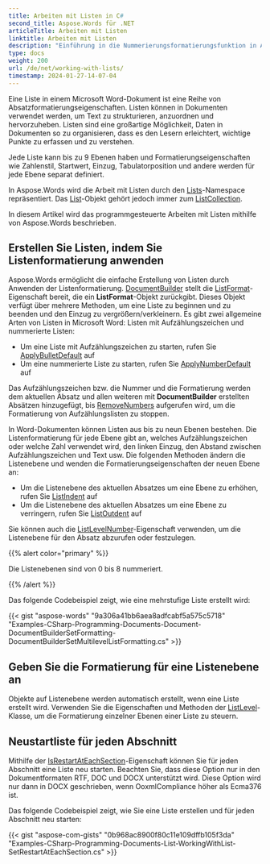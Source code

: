```yaml
---
title: Arbeiten mit Listen in C#
second_title: Aspose.Words für .NET
articleTitle: Arbeiten mit Listen
linktitle: Arbeiten mit Listen
description: "Einführung in die Nummerierungsformatierungsfunktion in Aspose.Words für .NET."
type: docs
weight: 200
url: /de/net/working-with-lists/
timestamp: 2024-01-27-14-07-04
---
```


Eine Liste in einem Microsoft Word-Dokument ist eine Reihe von Absatzformatierungseigenschaften. Listen können in Dokumenten verwendet werden, um Text zu strukturieren, anzuordnen und hervorzuheben. Listen sind eine großartige Möglichkeit, Daten in Dokumenten so zu organisieren, dass es den Lesern erleichtert, wichtige Punkte zu erfassen und zu verstehen.

Jede Liste kann bis zu 9 Ebenen haben und Formatierungseigenschaften wie Zahlenstil, Startwert, Einzug, Tabulatorposition und andere werden für jede Ebene separat definiert.

In Aspose.Words wird die Arbeit mit Listen durch den [Lists](https://reference.aspose.com/words/de/net/aspose.words.lists/)-Namespace repräsentiert. Das [List](https://reference.aspose.com/words/de/net/aspose.words.lists/list/)-Objekt gehört jedoch immer zum [ListCollection](https://reference.aspose.com/words/de/net/aspose.words.lists/listcollection/).

In diesem Artikel wird das programmgesteuerte Arbeiten mit Listen mithilfe von Aspose.Words beschrieben.

## Erstellen Sie Listen, indem Sie Listenformatierung anwenden

Aspose.Words ermöglicht die einfache Erstellung von Listen durch Anwenden der Listenformatierung. [DocumentBuilder](https://reference.aspose.com/words/de/net/aspose.words/documentbuilder/) stellt die [ListFormat](https://reference.aspose.com/words/de/net/aspose.words/documentbuilder/listformat/)-Eigenschaft bereit, die ein **ListFormat**-Objekt zurückgibt. Dieses Objekt verfügt über mehrere Methoden, um eine Liste zu beginnen und zu beenden und den Einzug zu vergrößern/verkleinern. Es gibt zwei allgemeine Arten von Listen in Microsoft Word: Listen mit Aufzählungszeichen und nummerierte Listen:

- Um eine Liste mit Aufzählungszeichen zu starten, rufen Sie [ApplyBulletDefault](https://reference.aspose.com/words/de/net/aspose.words.lists/listformat/applybulletdefault/) auf
- Um eine nummerierte Liste zu starten, rufen Sie [ApplyNumberDefault](https://reference.aspose.com/words/de/net/aspose.words.lists/listformat/applynumberdefault/) auf

Das Aufzählungszeichen bzw. die Nummer und die Formatierung werden dem aktuellen Absatz und allen weiteren mit **DocumentBuilder** erstellten Absätzen hinzugefügt, bis [RemoveNumbers](https://reference.aspose.com/words/de/net/aspose.words.lists/listformat/removenumbers/) aufgerufen wird, um die Formatierung von Aufzählungslisten zu stoppen.

In Word-Dokumenten können Listen aus bis zu neun Ebenen bestehen. Die Listenformatierung für jede Ebene gibt an, welches Aufzählungszeichen oder welche Zahl verwendet wird, den linken Einzug, den Abstand zwischen Aufzählungszeichen und Text usw. Die folgenden Methoden ändern die Listenebene und wenden die Formatierungseigenschaften der neuen Ebene an:

- Um die Listenebene des aktuellen Absatzes um eine Ebene zu erhöhen, rufen Sie [ListIndent](https://reference.aspose.com/words/de/net/aspose.words.lists/listformat/listindent/) auf
- Um die Listenebene des aktuellen Absatzes um eine Ebene zu verringern, rufen Sie [ListOutdent](https://reference.aspose.com/words/de/net/aspose.words.lists/listformat/listoutdent/) auf

Sie können auch die [ListLevelNumber](https://reference.aspose.com/words/de/net/aspose.words.lists/listformat/listlevelnumber/)-Eigenschaft verwenden, um die Listenebene für den Absatz abzurufen oder festzulegen.

{{% alert color="primary" %}}

Die Listenebenen sind von 0 bis 8 nummeriert.

{{% /alert %}}

Das folgende Codebeispiel zeigt, wie eine mehrstufige Liste erstellt wird:

{{< gist "aspose-words" "9a306a41bb6aea8adfcabf5a575c5718" "Examples-CSharp-Programming-Documents-Document-DocumentBuilderSetFormatting-DocumentBuilderSetMultilevelListFormatting.cs" >}}

## Geben Sie die Formatierung für eine Listenebene an

Objekte auf Listenebene werden automatisch erstellt, wenn eine Liste erstellt wird. Verwenden Sie die Eigenschaften und Methoden der [ListLevel](https://reference.aspose.com/words/de/net/aspose.words.lists/listlevel/)-Klasse, um die Formatierung einzelner Ebenen einer Liste zu steuern.

## Neustartliste für jeden Abschnitt

Mithilfe der [IsRestartAtEachSection](https://reference.aspose.com/words/de/net/aspose.words.lists/list/isrestartateachsection/)-Eigenschaft können Sie für jeden Abschnitt eine Liste neu starten. Beachten Sie, dass diese Option nur in den Dokumentformaten RTF, DOC und DOCX unterstützt wird. Diese Option wird nur dann in DOCX geschrieben, wenn OoxmlCompliance höher als Ecma376 ist.

Das folgende Codebeispiel zeigt, wie Sie eine Liste erstellen und für jeden Abschnitt neu starten:

{{< gist "aspose-com-gists" "0b968ac8900f80c11e109dffb105f3da" "Examples-CSharp-Programming-Documents-List-WorkingWithList-SetRestartAtEachSection.cs" >}}
